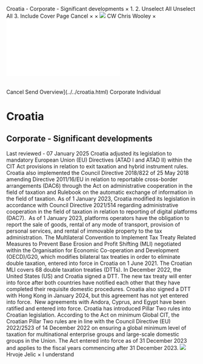 Croatia - Corporate - Significant developments
×
1.
2.
Unselect All
Unselect All
3.
Include Cover Page
Cancel
×
×
![](../../-/media/world-wide-tax-summaries/attachments/global---chris-wooley.ashx%3Frev=ac5e5f3223b34096b1afc2a6009c7320&revision=ac5e5f32-23b3-4096-b1af-c2a6009c7320&hash=859B7ADC84DC2CBEC9760E9E6EE7DE6D0A8BFCDF)
CW
Chris Wooley
×
![](significant-developments.html)
######
Cancel
Send
Overview](../../croatia.html)
Corporate
Individual
# Croatia
## Corporate - Significant developments
Last reviewed - 07 January 2025
Croatia adjusted its legislation to mandatory European Union (EU) Directives (ATAD I and ATAD II) within the CIT Act provisions in relation to exit taxation and hybrid instrument rules.
Croatia also implemented the Council Directive 2018/822 of 25 May 2018 amending Directive 2011/16/EU in relation to reportable cross-border arrangements (DAC6) through the Act on administrative cooperation in the field of taxation and Rulebook on the automatic exchange of information in the field of taxation.
As of 1 January 2023, Croatia modified its legislation in accordance with Council Directive 2021/514 regarding administrative cooperation in the field of taxation in relation to reporting of digital platforms (DAC7).  As of 1 January 2023, platforms operators have the obligation to report the sale of goods, rental of any mode of transport, provision of personal services, and rental of immovable property to the tax administration.
The Multilateral Convention to Implement Tax Treaty Related Measures to Prevent Base Erosion and Profit Shifting (MLI) negotiated within the Organisation for Economic Co-operation and Development (OECD)/G20, which modifies bilateral tax treaties in order to eliminate double taxation, entered into force in Croatia on 1 June 2021. The Croatian MLI covers 68 double taxation treaties (DTTs).
In December 2022, the United States (US) and Croatia signed a DTT. The new tax treaty will enter into force after both countries have notified each other that they have completed their requisite domestic procedures. Croatia also signed a DTT with Hong Kong in January 2024, but this agreement has not yet entered into force.  New agreements with Andora, Cyprus, and Egypt have been ratified and entered into force.
Croatia has introduced Pillar Two rules into Croatian legislation. According to the Act on minimum Global CIT, the Croatian Pillar Two rules are in line with the Council Directive (EU) 2022/2523 of 14 December 2022 on ensuring a global minimum level of taxation for multinational enterprise groups and large-scale domestic groups in the Union. The Act entered into force as of 31 December 2023 and applies to the fiscal years commencing after 31 December 2023.
![](../../-/media/world-wide-tax-summaries/attachments/croatia---hrvoje_jelic.ashx%3Frev=4b50ae68ce5d49a9931477e34064b112&revision=4b50ae68-ce5d-49a9-9314-77e34064b112&hash=A3F88026C4504B14AD08E503FB9D07151D06FA2A)
Hrvoje Jelic
×
I understand